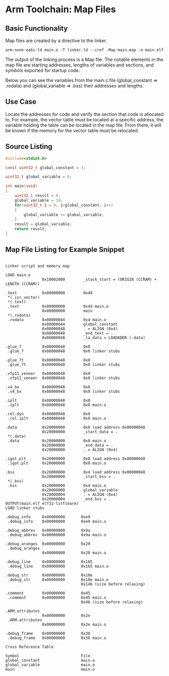 # Arm Toolchain: Map Files

## Basic Functionality
Map files are created by a directive to the linker.

```
arm-none-eabi-ld main.o -T linker.ld --cref -Map main.map -o main.elf
```

The output of the linking process is a Map file.  The notable elements in the map file are starting addresses, lengths of variables and sections, and symbols exported for startup code.

Below you can see the variables from the main.c file (global_constant => .rodata) and (global_variable => .bss) their addresses and lengths.

## Use Case

Locate the addresses for code and verify the section that code is allocated to.
For example, the vector table must be located at a specific address, the variable holding the table can be located in the map file.  From there, it will be known if the memory for the vector table must be relocated.

## Source Listing
``` C
#include<stdint.h>

const uint32_t global_constant = 3;

uint32_t global_variable = 0;

int main(void)
{
    uint32_t result = 0;
    global_variable = 10;
    for(uint32_t i = 0; i<global_constant; i++)
    {
    	global_variable += global_variable;
    }
    result = global_variable;
    return result;
}
```

## Map File Listing for Example Snippet
```

Linker script and memory map

LOAD main.o
                0x10002000        _stack_start = (ORIGIN (CCRAM) + LENGTH (CCRAM))

.text           0x08000000        0x48
 *(.isr_vector)
 *(.text)
 .text          0x08000000        0x44 main.o
                0x08000000        main
 *(.rodata)
 .rodata        0x08000044        0x4 main.o
                0x08000044        global_constant
                0x08000048        . = ALIGN (0x4)
                0x08000048        _end_text = .
                0x08000048        _la_data = LOADADDR (.data)

.glue_7         0x08000048        0x0
 .glue_7        0x08000048        0x0 linker stubs

.glue_7t        0x08000048        0x0
 .glue_7t       0x08000048        0x0 linker stubs

.vfp11_veneer   0x08000048        0x0
 .vfp11_veneer  0x08000048        0x0 linker stubs

.v4_bx          0x08000048        0x0
 .v4_bx         0x08000048        0x0 linker stubs

.iplt           0x08000048        0x0
 .iplt          0x08000048        0x0 main.o

.rel.dyn        0x08000048        0x0
 .rel.iplt      0x08000048        0x0 main.o

.data           0x20000000        0x0 load address 0x08000048
                0x20000000        _start_data = .
 *(.data)
 .data          0x20000000        0x0 main.o
                0x20000000        _end_data = .
                0x20000000        . = ALIGN (0x4)

.igot.plt       0x20000000        0x0 load address 0x08000048
 .igot.plt      0x20000000        0x0 main.o

.bss            0x20000000        0x4 load address 0x08000048
                0x20000000        _start_bss = .
 *(.bss)
 .bss           0x20000000        0x4 main.o
                0x20000000        global_variable
                0x20000004        . = ALIGN (0x4)
                0x20000004        _end_bss = .
OUTPUT(main.elf elf32-littlearm)
LOAD linker stubs

.debug_info     0x00000000       0xe9
 .debug_info    0x00000000       0xe9 main.o

.debug_abbrev   0x00000000       0x9a
 .debug_abbrev  0x00000000       0x9a main.o

.debug_aranges  0x00000000       0x20
 .debug_aranges
                0x00000000       0x20 main.o

.debug_line     0x00000000       0x165
 .debug_line    0x00000000       0x165 main.o

.debug_str      0x00000000       0x10e
 .debug_str     0x00000000       0x10e main.o
                                 0x14b (size before relaxing)

.comment        0x00000000       0x45
 .comment       0x00000000       0x45 main.o
                                 0x46 (size before relaxing)

.ARM.attributes
                0x00000000       0x2e
 .ARM.attributes
                0x00000000       0x2e main.o

.debug_frame    0x00000000       0x38
 .debug_frame   0x00000000       0x38 main.o

Cross Reference Table

Symbol                           File
global_constant                  main.o
global_variable                  main.o
main                             main.o

```